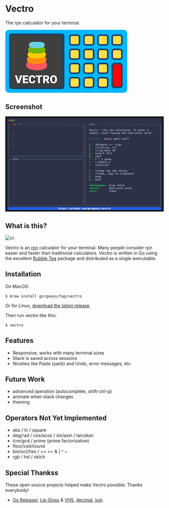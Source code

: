 
# Vectro
The rpn calculator for your terminal.

![logo](vectro.png)

## Screenshot

![demo](demo.gif)

## What is this?

![ci](https://github.com/gurgeous/vectro/actions/workflows/ci.yml/badge.svg)

Vectro is an [rpn](https://en.wikipedia.org/wiki/Reverse_Polish_notation) calculator for your terminal. Many people consider rpn easier and faster than traditional calculators. Vectro is written in Go using the excellent [Bubble Tea](https://github.com/charmbracelet/bubbletea) package and distributed as a single executable.

## Installation

On MacOS:

```
$ brew install gurgeous/tap/vectro
```

Or for Linux, [download the latest release](https://github.com/gurgeous/vectro/releases/latest).

Then run vectro like this:

```
$ vectro
```

## Features

- Responsive, works with many terminal sizes
- Stack is saved across sessions
- Niceties like Paste (yank) and Undo, error messages, etc.

## Future Work
- advanced operation (autocomplete, shift-ctrl-p)
- animate when stack changes
- theming

## Operators Not Yet Implemented
- abs / ln / square
- deg/rad / cos/acos / sin/asin / tan/atan
- lcm/gcd / prime (prime factorization)
- floor/ceil/round
- bin/oct/hex / << >> & | ^ ~
- rgb / hsl / oklch

## Special Thankss

These open source projects helped make Vectro possible. Thanks everybody!

- [Go Releaser](https://goreleaser.com/), [Lip Gloss](https://github.com/charmbracelet/lipgloss) & [VHS](https://github.com/charmbracelet/vhs), [decimal](https://github.com/shopspring/decimal), [just](https://github.com/casey/just).
